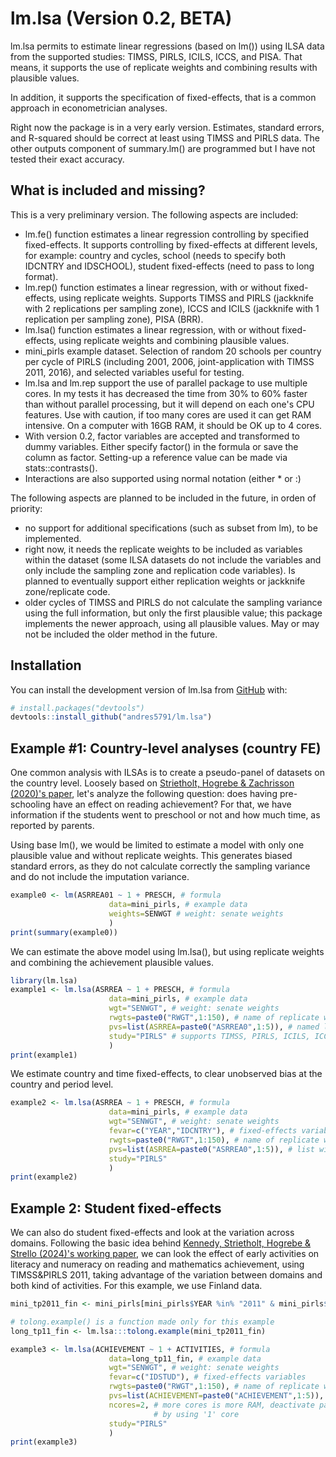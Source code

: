 # lm.lsa (Version 0.2, BETA)

<!-- badges: start -->

<!-- badges: end -->

lm.lsa permits to estimate linear regressions (based on lm()) using ILSA data from the supported studies: TIMSS, PIRLS, ICILS, ICCS, and PISA. That means, it supports the use of replicate weights and combining results with plausible values.

In addition, it supports the specification of fixed-effects, that is a common approach in econometrician analyses.

Right now the package is in a very early version. Estimates, standard errors, and R-squared should be correct at least using TIMSS and PIRLS data. The other outputs component of summary.lm() are programmed but I have not tested their exact accuracy.

## What is included and missing?

This is a very preliminary version. The following aspects are included:

* lm.fe() function estimates a linear regression controlling by specified fixed-effects. It supports controlling by fixed-effects at different levels, for example: country and cycles, school (needs to specify both IDCNTRY and IDSCHOOL), student fixed-effects (need to pass to long format). 
* lm.rep() function estimates a linear regression, with or without fixed-effects, using replicate weights. Supports TIMSS and PIRLS (jackknife with 2 replications per sampling zone), ICCS and ICILS (jackknife with 1 replication per sampling zone), PISA (BRR).
* lm.lsa() function estimates a linear regression, with or without fixed-effects, using replicate weights and combining plausible values.
* mini_pirls example dataset. Selection of random 20 schools per country per cycle of PIRLS (including 2001, 2006, joint-application with TIMSS 2011, 2016), and selected variables useful for testing.
* lm.lsa and lm.rep support the use of parallel package to use multiple cores. In my tests it has decreased the time from 30% to 60% faster than without parallel processing, but it will depend on each one's CPU features. Use with caution, if too many cores are used it can get RAM intensive. On a computer with 16GB RAM, it should be OK up to 4 cores.
* With version 0.2, factor variables are accepted and transformed to dummy variables. Either specify factor() in the formula or save the column as factor. Setting-up a reference value can be made via stats::contrasts(). 
* Interactions are also supported using normal notation (either * or :)

The following aspects are planned to be included in the future, in orden of priority:

* no support for additional specifications (such as subset from lm), to be implemented.
* right now, it needs the replicate weights to be included as variables within the dataset (some ILSA datasets do not include the variables and only include the sampling zone and replication code variables). Is planned to eventually support either replication weights or jackknife zone/replicate code.
* older cycles of TIMSS and PIRLS do not calculate the sampling variance using the full information, but only the first plausible value; this package implements the newer approach, using all plausible values. May or may not be included the older method in the future.

## Installation

You can install the development version of lm.lsa from [GitHub](https://github.com/) with:

``` r
# install.packages("devtools")
devtools::install_github("andres5791/lm.lsa")
```

## Example #1: Country-level analyses (country FE)

One common analysis with ILSAs is to create a pseudo-panel of datasets on the country level. Loosely based on [Strietholt, Hogrebe & Zachrisson (2020)'s paper](https://doi.org/10.1016/j.ijedudev.2020.102287), let's analyze the following question: does having pre-schooling have an effect on reading achievement? For that, we have information if the students went to preschool or not and how much time, as reported by parents.

Using base lm(), we would be limited to estimate a model with only one plausible value and without replicate weights. This generates biased standard errors, as they do not calculate correctly the sampling variance and do not include the imputation variance.

``` r
example0 <- lm(ASRREA01 ~ 1 + PRESCH, # formula
                      data=mini_pirls, # example data
                      weights=SENWGT # weight: senate weights
                      )
print(summary(example0))                      
```

We can estimate the above model using lm.lsa(), but using replicate weights and combining the achievement plausible values.

``` r
library(lm.lsa)
example1 <- lm.lsa(ASRREA ~ 1 + PRESCH, # formula
                      data=mini_pirls, # example data
                      wgt="SENWGT", # weight: senate weights
                      rwgts=paste0("RWGT",1:150), # name of replicate weights
                      pvs=list(ASRREA=paste0("ASRREA0",1:5)), # named list with PV variables
                      study="PIRLS" # supports TIMSS, PIRLS, ICILS, ICCS, PISA
                      )
print(example1)                      
```

We estimate country and time fixed-effects, to clear unobserved bias at the country and period level.

``` r
example2 <- lm.lsa(ASRREA ~ 1 + PRESCH, # formula
                      data=mini_pirls, # example data
                      wgt="SENWGT", # weight: senate weights
                      fevar=c("YEAR","IDCNTRY"), # fixed-effects variables
                      rwgts=paste0("RWGT",1:150), # name of replicate weights
                      pvs=list(ASRREA=paste0("ASRREA0",1:5)), # list with PVs variables
                      study="PIRLS"
                      )
print(example2)                      
```

## Example 2: Student fixed-effects

We can also do student fixed-effects and look at the variation across domains. Following the basic idea behind [Kennedy, Strietholt, Hogrebe & Strello (2024)'s working paper](https://doi.org/10.35542/osf.io/65fdn), we can look the effect of early activities on literacy and numeracy on reading and mathematics achievement, using TIMSS&PIRLS 2011, taking advantage of the variation between domains and both kind of activities. For this example, we use Finland data.


``` r
mini_tp2011_fin <- mini_pirls[mini_pirls$YEAR %in% "2011" & mini_pirls$IDCNTRY %in% 246,]

# tolong.example() is a function made only for this example
long_tp11_fin <- lm.lsa:::tolong.example(mini_tp2011_fin) 

example3 <- lm.lsa(ACHIEVEMENT ~ 1 + ACTIVITIES, # formula
                      data=long_tp11_fin, # example data
                      wgt="SENWGT", # weight: senate weights
                      fevar=c("IDSTUD"), # fixed-effects variables
                      rwgts=paste0("RWGT",1:150), # name of replicate weights
                      pvs=list(ACHIEVEMENT=paste0("ACHIEVEMENT",1:5)), # list with PVs variables
                      ncores=2, # more cores is more RAM, deactivate parallel
                                # by using '1' core
                      study="PIRLS"
                      )
print(example3)                      
```

